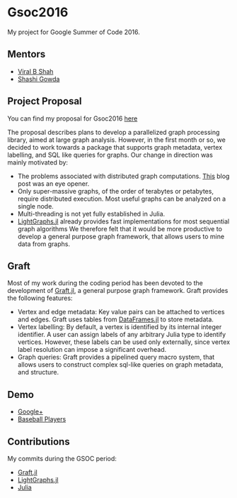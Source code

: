 # Gsoc2016
My project for Google Summer of Code 2016.

## Mentors
* [Viral B Shah](https://github.com/viralbshah)
* [Shashi Gowda](https://github.com/shashi)


## Project Proposal

You can find my proposal for Gsoc2016 [here](https://summerofcode.withgoogle.com/serve/6003629811040256/)

The proposal describes plans to develop a parallelized graph processing library, aimed at large graph analysis.
However, in the first month or so, we decided to work towards a package that supports graph metadata,
vertex labelling, and SQL like queries for graphs.
Our change in direction was mainly motivated by:

- The problems associated with distributed graph computations. [This](http://www.frankmcsherry.org/graph/scalability/cost/2015/01/15/COST.html)
blog post was an eye opener.
- Only super-massive graphs, of the order of terabytes or petabytes, require distributed execution. Most useful graphs can be analyzed on a single node.
- Multi-threading is not yet fully established in Julia.
- [LightGraphs.jl](https://github.com/JuliaGraphs/LightGraphs.jl) already provides fast implementations for most sequential graph algorithms
We therefore felt that it would be more productive to develop a general purpose graph framework, that allows users to mine data from graphs.


## Graft
Most of my work during the coding period has been devoted to the development of [Graft.jl](https://github.com/pranavtbhat/Graft.jl), a general purpose
graph framework. Graft provides the following features:
- Vertex and edge metadata: Key value pairs can be attached to vertices and edges. Graft uses tables from [DataFrames.jl](https://github.com/JuliaStats/DataFrames.jl)
to store metadata.
- Vertex labelling: By default, a vertex is identified by its internal integer identifier. A user can assign labels of any arbitrary Julia type to identify vertices. However, these labels can be used only externally, since vertex label resolution can impose a significant overhead.
- Graph queries: Graft provides a pipelined query macro system, that allows users to construct complex sql-like queries on graph metadata, and structure.

## Demo
* [Google+](https://github.com/pranavtbhat/Graft.jl/blob/master/examples/google+.ipynb)
* [Baseball Players](https://github.com/pranavtbhat/Graft.jl/blob/master/examples/baseball.ipynb)

## Contributions
My commits during the GSOC period:
- [Graft.jl](https://github.com/pranavtbhat/Graft.jl/commits/master?author=pranavtbhat)
- [LightGraphs.jl](https://github.com/JuliaGraphs/LightGraphs.jl/commits/master?author=pranavtbhat)
- [Julia](https://github.com/JuliaLang/julia/commits/master?author=pranavtbhat)
